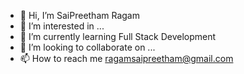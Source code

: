 - 👋 Hi, I’m SaiPreetham Ragam
- 👀 I’m interested in ...
- 🌱 I’m currently learning Full Stack Development
- 💞️ I’m looking to collaborate on ...
- 📫 How to reach me ragamsaipreetham@gmail.com

<!---
SaiPreethamRagam/SaiPreethamRagam is a ✨ special ✨ repository because its `README.md` (this file) appears on your GitHub profile.
You can click the Preview link to take a look at your changes.
--->
